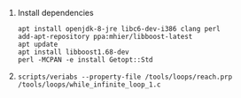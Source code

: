 1. Install dependencies
    ```
    apt install openjdk-8-jre libc6-dev-i386 clang perl
    add-apt-repository ppa:mhier/libboost-latest
    apt update
    apt install libboost1.68-dev
    perl -MCPAN -e install Getopt::Std
    ```
2. `scripts/veriabs --property-file /tools/loops/reach.prp /tools/loops/while_infinite_loop_1.c`
